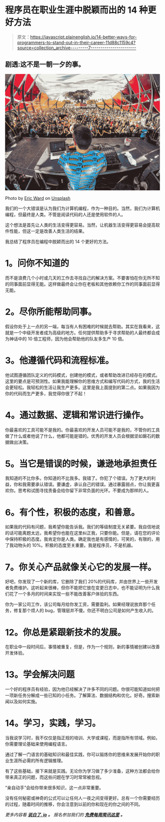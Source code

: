# 程序员在职业生涯中脱颖而出的 14 种更好方法

> 原文：<https://javascript.plainenglish.io/14-better-ways-for-programmers-to-stand-out-in-their-career-11d88c1159c4?source=collection_archive---------7----------------------->

## 剧透:这不是一朝一夕的事。

![](img/11571c3f26db0e03060f02ac046d7cd1.png)

Photo by [Eric Ward](https://unsplash.com/@ericjamesward?utm_source=medium&utm_medium=referral) on [Unsplash](https://unsplash.com?utm_source=medium&utm_medium=referral)

我们的一个大错误是认为我们为计算机编程，作为一种目的。当然，我们为计算机编程，但最终是人类。不管是阅读代码的人还是使用软件的人。

这个想法是首先让人类的生活变得更容易。当然，让机器生活变得更容易会提高软件性能，但这一定是改善人类生活的结果。

我总结了程序员在编程中脱颖而出的 14 个更好的方法。

# **1。问你不知道的**

而不是浪费几个小时或几天的工作去寻找自己的解决方案。不要害怕在你无所不知的同事面前显得无能。这样做最终会让你在老板和其他依赖你工作的同事面前显得无能。

# **2。尽你所能帮助同事。**

假设你处于上一点的另一端，每当有人有困难的时候就去帮助。其实在我看来，这就是一个中级开发者成为高级的地方。任何提供帮助多于寻求帮助的人最终都会成为神话中的 10 倍工程师，因为他会帮助他的队友多生产 10 倍。

# **3。他遵循代码和流程标准。**

他试图遵循团队定义的代码模式，创建他的模式，或者帮助改进已经存在的模式。这里的要点是可预测性。如果我能理解你的思维方式和编写代码的方式，我的生活会更轻松。我轻松的生活让我生产更多。这里是我上面提到的第二点。如果我因为你的代码而生产更多，我觉得你很了不起！

# **4。通过数据、逻辑和常识进行操作。**

你最喜欢的工具可能不是我的。你最喜欢的开发人员可能不是我的，不管你的工具做了什么或者他说了什么，他都可能是错的。优秀的开发人员会根据坚如磐石的数据做出决策。

# **5。当它是错误的时候，谦逊地承担责任**

我知道的不比你多。你知道的不比我多。我错了。你犯了个错误。为了更大的利益，你和我需要承认错误。要谦虚，承认自己的错误。通过暴露弱点，你让我更喜欢你。思考和试图寻找责备会给你留下非常负面的光环。不要成为那样的人。

# **6。有个性，积极的态度，和善意。**

如果我的代码有问题，我希望你能告诉我。我们的等级制度无关紧要。我自信地说的话可能离题太远，我希望你也能在这里纠正我，只要你能。但是，请在您的评论中保持积极的态度。我肯定你是人类。确定我也是有感情的，可笑的，有限的，用了我动物头的 10%。积极的态度至关重要。我是程序员，不是机器。

# **7。你关心产品就像关心它的发展一样。**

好吧，你发现了一个新的库，它删除了我们 20%的代码库，并由世界上一些开发者免费维护。这听起来很棒，但你不能把它放在变更日志中，也不能证明为什么我们花了一个多月的时间来实现一些不能改善客户体验的东西。

你为一家公司工作，该公司每月给你发工资，需要盈利。如果经理说放弃那个任务，修复那个烦人的 bug，管理层并不傻。你还不明白公司是如何产生收入的。

# **12。你总是紧跟新技术的发展。**

在职业中一段时间后，事情被重复，但是，作为一个规则，新的事情被创建以改善开发体验。

# **13。学会解决问题**

一个好的程序员有经验，因为他已经解决了许多不同的问题。你很可能知道如何把一项新任务分解成一些已知的小任务。了解算法、数据结构和优化。好奇。搜索新闻以及如何实施。

# 14。学习，实践，学习。

当我说学习时，我不仅仅是指正规的培训、大学或课程，而是指所有领域。例如，你需要理论基础来使用编程语言。

通过了解一门语言的基础知识和最佳实践，你可以锻炼你的思维来发展开始你的职业生涯所必需的所有逻辑推理。

有了这些基础，接下来就是实践。无论你为学习做了多少准备，这种方法都会给你带来真正的问题，而这些问题在学习时常常被忽视。

“亲自动手”会给你带来很多知识，这一点非常重要。

没有任何秘密或神奇的公式可以让任何人一夜之间变得更好。总有一个你需要经历的过程，随着时间的推移，你会注意到以前的你和现在的你之间的不同。

*更多内容看* [***说白了. io***](http://plainenglish.io/) ***。*** *报名参加我们的* [***免费每周简讯这里***](http://newsletter.plainenglish.io/) ***。***